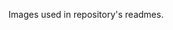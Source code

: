 Images used in repository's readmes.


<!--

<details>
<summary>assets checklist</summary>

 - [x] export images of the 3D render of the board
 - [x] make a head image for use in [/readme.md](/readme.md)

 - [x] comment out this section

</details>

-->
